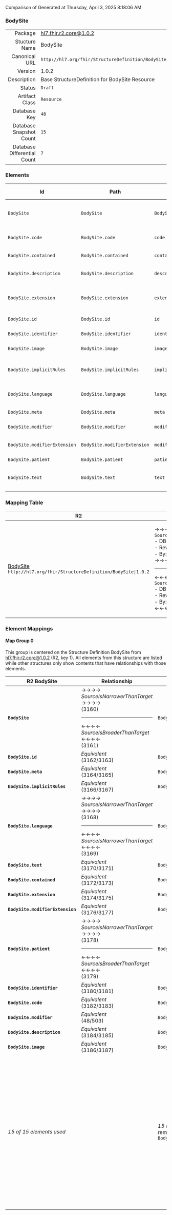 Comparison of 
Generated at Thursday, April 3, 2025 8:18:06 AM

### BodySite

|      |     |
| ---: | --- |
| Package | hl7.fhir.r2.core@1.0.2 |
| Stucture Name | BodySite |
| Canonical URL | `http://hl7.org/fhir/StructureDefinition/BodySite` |
| Version | 1.0.2 |
| Description | Base StructureDefinition for BodySite Resource |
| Status | `Draft` |
| Artifact Class | `Resource` |
| Database Key | `48` |
| Database Snapshot Count | `15` |
| Database Differential Count | `7` |

### Elements

| Id | Path | Name | Base Path | Short | Cardinality | Collated Type | Binding Strength | Binding Value Set |
| -- | ---- | ---- | --------- | ----- | ----------- | ------------- | ---------------- | ----------------- |
| `BodySite` | `BodySite` | `BodySite` | BodySite | Specific and identified anatomical location | 0..* | BodySite |  |  |
| `BodySite.code` | `BodySite.code` | `code` |  | Named anatomical location | 0..1 | CodeableConcept | `Example` | `http://hl7.org/fhir/ValueSet/body-site` |
| `BodySite.contained` | `BodySite.contained` | `contained` | DomainResource.contained | Contained, inline Resources | 0..* | Resource |  |  |
| `BodySite.description` | `BodySite.description` | `description` |  | The Description of anatomical location | 0..1 | string |  |  |
| `BodySite.extension` | `BodySite.extension` | `extension` | DomainResource.extension | Additional Content defined by implementations | 0..* | Extension |  |  |
| `BodySite.id` | `BodySite.id` | `id` | Resource.id | Logical id of this artifact | 0..1 | id |  |  |
| `BodySite.identifier` | `BodySite.identifier` | `identifier` |  | Bodysite identifier | 0..* | Identifier |  |  |
| `BodySite.image` | `BodySite.image` | `image` |  | Attached images | 0..* | Attachment |  |  |
| `BodySite.implicitRules` | `BodySite.implicitRules` | `implicitRules` | Resource.implicitRules | A set of rules under which this content was created | 0..1 | uri |  |  |
| `BodySite.language` | `BodySite.language` | `language` | Resource.language | Language of the resource content | 0..1 | code | `Required` | `http://tools.ietf.org/html/bcp47` |
| `BodySite.meta` | `BodySite.meta` | `meta` | Resource.meta | Metadata about the resource | 0..1 | Meta |  |  |
| `BodySite.modifier` | `BodySite.modifier` | `modifier` |  | Modification to location code | 0..* | CodeableConcept | `Example` | `http://hl7.org/fhir/ValueSet/bodysite-relative-location` |
| `BodySite.modifierExtension` | `BodySite.modifierExtension` | `modifierExtension` | DomainResource.modifierExtension | Extensions that cannot be ignored | 0..* | Extension |  |  |
| `BodySite.patient` | `BodySite.patient` | `patient` |  | Patient | 1..1 | Reference(http://hl7.org/fhir/StructureDefinition/Patient) |  |  |
| `BodySite.text` | `BodySite.text` | `text` | DomainResource.text | Text summary of the resource, for human interpretation | 0..1 | Narrative |  |  |
### Mapping Table

| R2 | Comparison | R3 | Comparison | R4 | Comparison | R4B | Comparison | R5
| --- | --- | --- | --- | --- | --- | --- | --- | ---
| [BodySite](/docs/R2/Resources/BodySite.md)<br/> `http://hl7.org/fhir/StructureDefinition/BodySite\|1.0.2` | →→→→→→→<br/>`SourceIsNarrowerThanTarget`<br/>- DBKey: `79`<br/>- Reviewed: `n/a`<br/>- By: `n/a`<br/>→→→→→→→<hr/>←←←←←←←<br/>`SourceIsBroaderThanTarget`<br/>- DBKey: `245`<br/>- Reviewed: `n/a`<br/>- By: `n/a`<br/>←←←←←←←| [BodySite](/docs/R3/Resources/BodySite.md)<br/> `http://hl7.org/fhir/StructureDefinition/BodySite\|3.0.2` | →→→→→→→<br/>`RelatedTo`<br/>- DBKey: `424`<br/>- Reviewed: `n/a`<br/>- By: `n/a`<br/>→→→→→→→<hr/>←←←←←←←<br/>`SourceIsBroaderThanTarget`<br/>- DBKey: `620`<br/>- Reviewed: `n/a`<br/>- By: `n/a`<br/>←←←←←←←| [BodyStructure](/docs/R4/Resources/BodyStructure.md)<br/> `http://hl7.org/fhir/StructureDefinition/BodyStructure\|4.0.1` | →→→→→→→<br/>`Equivalent`<br/>- DBKey: `1407`<br/>- Reviewed: `n/a`<br/>- By: `n/a`<br/>→→→→→→→<hr/>←←←←←←←<br/>`Equivalent`<br/>- DBKey: `1408`<br/>- Reviewed: `n/a`<br/>- By: `n/a`<br/>←←←←←←←| [BodyStructure](/docs/R4B/Resources/BodyStructure.md)<br/> `http://hl7.org/fhir/StructureDefinition/BodyStructure\|4.3.0` | →→→→→→→<br/>`RelatedTo`<br/>- DBKey: `938`<br/>- Reviewed: `n/a`<br/>- By: `n/a`<br/>→→→→→→→<hr/>←←←←←←←<br/>`SourceIsBroaderThanTarget`<br/>- DBKey: `1167`<br/>- Reviewed: `n/a`<br/>- By: `n/a`<br/>←←←←←←←| [BodyStructure](/docs/R5/Resources/BodyStructure.md)<br/> `http://hl7.org/fhir/StructureDefinition/BodyStructure\|5.0.0` 

### Element Mappings


#### Map Group 0

This group is centered on the Structure Definition BodySite from hl7.fhir.r2.core@1.0.2 (R2, key 1).
All elements from this structure are listed while other structures only show contents that have relationships with those elements.

| R2 BodySite| Relationship | [R3 BodySite](/docs/R3/Resources/BodySite.md)| Relationship | [R4 BodyStructure](/docs/R4/Resources/BodyStructure.md)| Relationship | [R4B BodyStructure](/docs/R4B/Resources/BodyStructure.md)| Relationship | [R5 BodyStructure](/docs/R5/Resources/BodyStructure.md)
| --- | --- | --- | --- | --- | --- | --- | --- | ---
| **`BodySite`**| →→→→ _SourceIsNarrowerThanTarget_ →→→→ <br/>(3160)<hr/>←←←← _SourceIsBroaderThanTarget_ ←←←← <br/>(3161)| `BodySite`| | | | | | | 
| **`BodySite.id`**| _Equivalent_<br/>(3162/3163)| `BodySite.id`| | | | | | | 
| **`BodySite.meta`**| _Equivalent_<br/>(3164/3165)| `BodySite.meta`| | | | | | | 
| **`BodySite.implicitRules`**| _Equivalent_<br/>(3166/3167)| `BodySite.implicitRules`| | | | | | | 
| **`BodySite.language`**| →→→→ _SourceIsNarrowerThanTarget_ →→→→ <br/>(3168)<hr/>←←←← _SourceIsNarrowerThanTarget_ ←←←← <br/>(3169)| `BodySite.language`| | | | | | | 
| **`BodySite.text`**| _Equivalent_<br/>(3170/3171)| `BodySite.text`| | | | | | | 
| **`BodySite.contained`**| _Equivalent_<br/>(3172/3173)| `BodySite.contained`| | | | | | | 
| **`BodySite.extension`**| _Equivalent_<br/>(3174/3175)| `BodySite.extension`| | | | | | | 
| **`BodySite.modifierExtension`**| _Equivalent_<br/>(3176/3177)| `BodySite.modifierExtension`| | | | | | | 
| **`BodySite.patient`**| →→→→ _SourceIsNarrowerThanTarget_ →→→→ <br/>(3178)<hr/>←←←← _SourceIsBroaderThanTarget_ ←←←← <br/>(3179)| `BodySite.patient`| | | | | | | 
| **`BodySite.identifier`**| _Equivalent_<br/>(3180/3181)| `BodySite.identifier`| | | | | | | 
| **`BodySite.code`**| _Equivalent_<br/>(3182/3183)| `BodySite.code`| _Equivalent_<br/>(821/1359)| `BodyStructure.location`| _Equivalent_<br/>(22147/22148)| `BodyStructure.location`| | | 
| **`BodySite.modifier`**| _Equivalent_<br/>(48/503)| `BodySite.qualifier`| _Equivalent_<br/>(822/1360)| `BodyStructure.locationQualifier`| _Equivalent_<br/>(22149/22150)| `BodyStructure.locationQualifier`| | | 
| **`BodySite.description`**| _Equivalent_<br/>(3184/3185)| `BodySite.description`| | | | | | | 
| **`BodySite.image`**| _Equivalent_<br/>(3186/3187)| `BodySite.image`| | | | | | | 
| *15 of 15 elements used* | | *15 of 16 elements used* <br/>remaining elements:<br/>`BodySite.active`| | *2 of 17 elements used* <br/>remaining elements:<br/>`BodyStructure`, `BodyStructure.active`, `BodyStructure.contained`, `BodyStructure.description`, `BodyStructure.extension`, `BodyStructure.id`, `BodyStructure.identifier`, `BodyStructure.image`, `BodyStructure.implicitRules`, `BodyStructure.language`, `BodyStructure.meta`, `BodyStructure.modifierExtension`, `BodyStructure.morphology`, `BodyStructure.patient`, `BodyStructure.text`| | *2 of 17 elements used* <br/>remaining elements:<br/>`BodyStructure`, `BodyStructure.active`, `BodyStructure.contained`, `BodyStructure.description`, `BodyStructure.extension`, `BodyStructure.id`, `BodyStructure.identifier`, `BodyStructure.image`, `BodyStructure.implicitRules`, `BodyStructure.language`, `BodyStructure.meta`, `BodyStructure.modifierExtension`, `BodyStructure.morphology`, `BodyStructure.patient`, `BodyStructure.text`| | *0 of 37 elements used* <br/>remaining elements:<br/>`BodyStructure`, `BodyStructure.active`, `BodyStructure.contained`, `BodyStructure.description`, `BodyStructure.excludedStructure`, `BodyStructure.extension`, `BodyStructure.id`, `BodyStructure.identifier`, `BodyStructure.image`, `BodyStructure.implicitRules`, `BodyStructure.includedStructure`, `BodyStructure.includedStructure.bodyLandmarkOrientation`, `BodyStructure.includedStructure.bodyLandmarkOrientation.clockFacePosition`, `BodyStructure.includedStructure.bodyLandmarkOrientation.distanceFromLandmark`, `BodyStructure.includedStructure.bodyLandmarkOrientation.distanceFromLandmark.device`, `BodyStructure.includedStructure.bodyLandmarkOrientation.distanceFromLandmark.extension`, `BodyStructure.includedStructure.bodyLandmarkOrientation.distanceFromLandmark.id`, `BodyStructure.includedStructure.bodyLandmarkOrientation.distanceFromLandmark.modifierExtension`, `BodyStructure.includedStructure.bodyLandmarkOrientation.distanceFromLandmark.value`, `BodyStructure.includedStructure.bodyLandmarkOrientation.extension`, `BodyStructure.includedStructure.bodyLandmarkOrientation.id`, `BodyStructure.includedStructure.bodyLandmarkOrientation.landmarkDescription`, `BodyStructure.includedStructure.bodyLandmarkOrientation.modifierExtension`, `BodyStructure.includedStructure.bodyLandmarkOrientation.surfaceOrientation`, `BodyStructure.includedStructure.extension`, `BodyStructure.includedStructure.id`, `BodyStructure.includedStructure.laterality`, `BodyStructure.includedStructure.modifierExtension`, `BodyStructure.includedStructure.qualifier`, `BodyStructure.includedStructure.spatialReference`, `BodyStructure.includedStructure.structure`, `BodyStructure.language`, `BodyStructure.meta`, `BodyStructure.modifierExtension`, `BodyStructure.morphology`, `BodyStructure.patient`, `BodyStructure.text`

